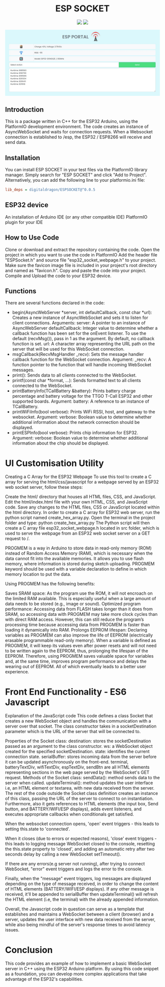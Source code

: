 <h1 align="center">ESP SOCKET</h1>

<p align="center">

<img src="https://img.shields.io/badge/made%20by-RobertByrnes-blue.svg" >

<!-- <img src="https://img.shields.io/npm/v/vue2-baremetrics-calendar">

<img src="https://img.shields.io/badge/vue-2.6.10-green.svg"> -->

<!-- <img src="https://badges.frapsoft.com/os/v1/open-source.svg?v=103" >

<img src="https://img.shields.io/github/stars/silent-lad/Vue2BaremetricsCalendar.svg?style=flat">

<img src="https://img.shields.io/github/languages/top/silent-lad/Vue2BaremetricsCalendar.svg">

<img src="https://img.shields.io/github/issues/silent-lad/Vue2BaremetricsCalendar.svg"> -->

<img src="https://img.shields.io/badge/PRs-welcome-brightgreen.svg?style=flat">

</p>

![esp socket ui](esp_socket.jpg?raw=true)

## Introduction
This is a package written in C++ for the ESP32 Arduino, using the PlatformIO development environment. The code creates an instance of AsyncWebSocket and waits for connection requests. When a Websocket connection is established to /esp, the ESP32 / ESP8266 will receive and send data.

## Installation
You can install ESP SOCKET in your test files via the PlatformIO library manager. Simply search for "ESP SOCKET" and click "Add to Project". Alternatively, you can add the following line to your platformio.ini file:

```ini
lib_deps = digitaldragon/ESPSOCKET@^0.0.5
```
## ESP32 device
An installation of Arduino IDE (or any other compatible IDE)
PlatformIO plugin for your IDE
## How to Use Code
Clone or download and extract the repository containing the code.
Open the project in which you want to use the code in PlatformIO
Add the header file "ESPSocket.h" and source file "esp32_socket_webpage.h" to your project.
Make sure the favicon image file is included in your project's root directory and named as "favicon.h".
Copy and paste the code into your project.
Compile and Upload the code to your ESP32 device.
## Functions
There are several functions declared in the code:

- begin(AsyncWebServer *server, int defaultCallback, const char *url): Creates a new instance of AsyncWebSocket and sets it to listen for client connections.
Arguments:
server: A pointer to an instance of AsyncWebServer
defaultCallback: Integer value to determine whether a callback function has been set for the onEvent listener. To use the default (recvMsg()), pass in 1 as the argument. By default, no callback function is set.
url: A character array representing the URL path on the server that will be used for this WebSocket connection.
- msgCallback(RecvMsgHandler _recv): Sets the message handler callback function for the WebSocket connection.
Argument:
_recv: A function pointer to the function that will handle incoming WebSocket messages.
- print(): Sends data to all clients connected to the WebSocket.
- printf(const char *format, ...): Sends formatted text to all clients connected to the WebSocket.
- printBatteryInfo(TCallBattery &battery): Prints battery charge percentage and battery voltage for the TTGO T-Call ESP32 and other supported boards.
Argument:
battery: A reference to an instance of TCallBattery.
- printWiFiInfo(bool verbose): Prints WiFi RSSI, host, and gateway to the websocket.
Argument:
verbose: Boolean value to determine whether additional information about the network connection should be displayed.
- printESPInfo(bool verbose): Prints chip information for ESP32.
Argument:
verbose: Boolean value to determine whether additional information about the chip should be displayed.

# UI Customisation Utility
Creating a C Array for the ESP32 Webpage
To use this tool to create a C array for serving the html/css/javascript for a webpage served by an ESP32 web socket server, follow these steps:

Create the html/ directory that houses all HTML files, CSS, and JavaScript.
Edit the html/index.html file with your own HTML, CSS, and JavaScript code.
Save any changes to the HTML files, CSS or JavaScript located within the html directory.
In order to create a C array for ESP32 web server, run the python script named create_hex_array.py.
Open the terminal in the project folder and type: python create_hex_array.py
The Python script will then create a C array file esp32_socket_webpage.h located in src folder, which is used to serve the webpage from an ESP32 web socket server on a GET request to /.

PROGMEM is a way in Arduino to store data in read-only memory (ROM) instead of Random Access Memory (RAM), which is necessary when the data cannot fit into the available memories. It allows you to use flash memory, where information is stored during sketch uploading. PROGMEM keyword should be used with a variable declaration to define in which memory location to put the data.

Using PROGMEM has the following benefits:

Saves SRAM space: As the program use the ROM, it will not encroach on the limited RAM available. This is especially useful when a large amount of data needs to be stored (e.g., image or sound).
Optimized program performance: Accessing data from FLASH takes longer than it does from SRAM, so accessing data with PROGMEM may take more clock cycles than with direct RAM access. However, this can still reduce the program’s processing time because accessing data from PROGMEM is faster than loading it dynamically into RAM.
Prolongs EEPROM lifespan: Declaring variables as PROGMEM can also improve the life of EEPROM (electrically erasable programmable read-only memory). When a variable is defined as PROGMEM, it will keep its values even after power resets and will not need to be written again to the EEPROM, thus, prolonging the lifespan of the EEPROM.
Therefore, using PROGMEM saves valuable space for variables and, at the same time, improves program performance and delays the wearing out of EEPROM. All of which eventually leads to a better user experience.

# Front End Functionality - ES6 Javascript
Explanation of the JavaScript code
This code defines a class Socket that creates a new WebSocket object and handles the communication with a server over that socket. The class constructor takes in a socketDestination parameter which is the URL of the server that will be connected to.

Properties of the Socket class:
destination: stores the socketDestination passed as an argument to the class constructor.
ws: a WebSocket object created for the specified socketDestination.
state: identifies the current connection state.
serialBuffer: stores incoming data from the server before it can be updated asynchronously on the front-end.
terminal, batteryTextDiv, wifiTextDiv, espTextDiv, sendBtn are all HTML elements representing sections in the web page served by the WebSocket's GET request.
Methods of the Socket class:
sendData(): method sends data to the server when called.
updateTerminal(): method updates the user interface i.e, an HTML element or textarea, with new data received from the server.
The rest of the code outside the Socket class definition creates an instance of this class, passing the URL of the server to connect to on instantiation.
Furthermore, also it gets references to HTML elements (the input box, Send button, and BATTERY/WIFI/ESP displays), adds event listeners, and executes appropriate callbacks when conditionals get satisfied.

When the websocket connection opens, 'open' event triggers - this leads to setting this.state to 'connected'.

When it closes (due to errors or expected reasons), 'close' event triggers - this leads to logging message WebSocket closed to the console, resetting the this.state property to 'closed', and adding an automatic retry after two seconds delay by calling a new WebSocket setTimeout().

If there are any errors(e.g server not running), after trying to connect WebSocket, "error" event triggers and logs the error to the console.

Finally, when the "message" event triggers, log messages are displayed depending on the type of message received, in order to change the content of HTML elements (BATTERY/WIFI/ESP displays). If any other message is received, it'll be appended to serialBuffer then updateTerminal() will refresh the HTML element (i.e, the terminal) with the already appended information.

Overall, the Javascript code in question can serve as a template that establishes and maintains a WebSocket between a client (browser) and a server, updates the user interface with new data received from the server, while also being mindful of the server's response times to avoid latency issues.

# Conclusion
This code provides an example of how to implement a basic WebSocket server in C++ using the ESP32 Arduino platform. By using this code snippet as a foundation, you can develop more complex applications that take advantage of the ESP32's capabilities.